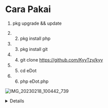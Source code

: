 # Cara Pakai

1. pkg upgrade && update

2. 2. pkg install php

3. 3. pkg install git

4. 4. git clone  https://github.com/KyyTzy/kyy

5. 5. cd eDot

6. 6. php eDot.php

![IMG_20230218_100442_739](https://user-images.githubusercontent.com/11483450/219829358-b69d2fa5-5363-460b-833f-28011a2d261f.jpg)

</details>

<details>

    <summary><b> Support</b></summary><br/>

 <a href="https://t.me/CatzBurry"> Telegram</a>

</p>

</details>
